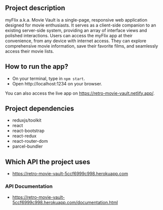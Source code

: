 
## Project description
myFlix a.k.a. Movie Vault is a single-page, responsive web application designed for movie enthusiasts. It serves as a client-side companion to an existing server-side system, providing an array of interface views and polished interactions. Users can access the myFlix app at their convenience, from any device with internet access. They can explore comprehensive movie information, save their favorite films, and seamlessly access their movie lists.

## How to run the app?
- On your terminal, type in `npm start`.
- Open http://localhost:1234 on your browser.

You can also access the live app on https://retro-movie-vault.netlify.app/.

## Project dependencies 
- reduxjs/toolkit
- react
- react-bootstrap
- react-redux
- react-router-dom
- parcel-bundler

## Which API the project uses
- https://retro-movie-vault-5ccf6999c998.herokuapp.com
### API Documentation
- https://retro-movie-vault-5ccf6999c998.herokuapp.com/documentation.html


